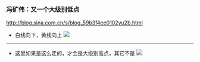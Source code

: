 ### 冯矿伟：又一个大级别低点
http://blog.sina.com.cn/s/blog_59b3f4ee0102yu2b.html
- 白线向下，黄线向上
![](http://album.sina.com.cn/pic/001DQGn4zy7rv8cll2129)
---
- 这里如果是这么走的，才会是大级别高点，其它不是
![](http://sinastorage.com/storage.app.finance.sina.com.cn/products/201903/6bde4f73bfd36072b3d5ad6741fe6000.png)